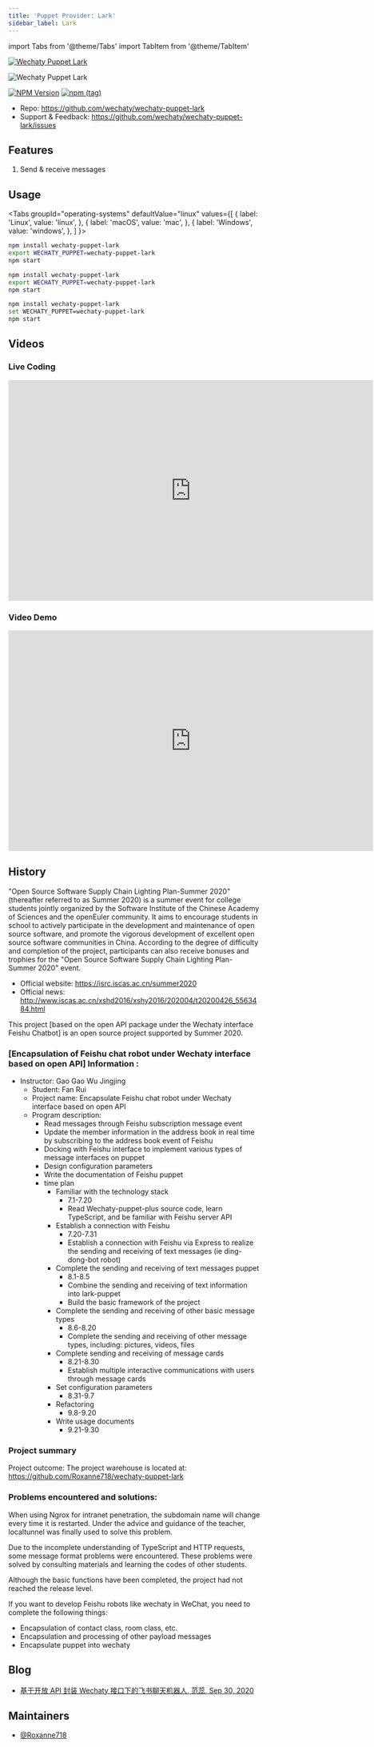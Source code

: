```yaml
---
title: 'Puppet Provider: Lark'
sidebar_label: Lark
---
```


<!-- MDX import -->
import Tabs from '@theme/Tabs'
import TabItem from '@theme/TabItem'

[![Wechaty Puppet Lark](https://img.shields.io/badge/Puppet-Lark-blueviolet)](lark)

![Wechaty Puppet Lark](https://raw.githubusercontent.com/wechaty/wechaty-puppet-lark/HEAD/docs/images/wechaty-puppet-lark.png)

[![NPM Version](https://badge.fury.io/js/wechaty-puppet-lark.svg)](https://badge.fury.io/js/wechaty-puppet-lark)
[![npm (tag)](https://img.shields.io/npm/v/wechaty-puppet-lark/next.svg)](https://www.npmjs.com/package/wechaty-puppet-lark?activeTab=versions)

- Repo: <https://github.com/wechaty/wechaty-puppet-lark>
- Support & Feedback: <https://github.com/wechaty/wechaty-puppet-lark/issues>

## Features

1. Send & receive messages

## Usage

<Tabs
  groupId="operating-systems"
  defaultValue="linux"
  values={[
    { label: 'Linux',   value: 'linux', },
    { label: 'macOS',   value: 'mac', },
    { label: 'Windows', value: 'windows', },
  ]
}>

<TabItem value="linux">

```sh
npm install wechaty-puppet-lark
export WECHATY_PUPPET=wechaty-puppet-lark
npm start
```

</TabItem>
<TabItem value="mac">

```sh
npm install wechaty-puppet-lark
export WECHATY_PUPPET=wechaty-puppet-lark
npm start
```

</TabItem>
<TabItem value="windows">

```sh
npm install wechaty-puppet-lark
set WECHATY_PUPPET=wechaty-puppet-lark
npm start
```

</TabItem>
</Tabs>

## Videos

### Live Coding

<iframe width="730" height="441" src="https://www.youtube.com/embed/eutz5EMlJCI" title="YouTube video player" frameborder="0" allow="accelerometer; autoplay; clipboard-write; encrypted-media; gyroscope; picture-in-picture" allowfullscreen></iframe>

### Video Demo

<iframe width="730" height="441" src="https://www.youtube.com/embed/_y5DktHdL9U" title="YouTube video player" frameborder="0" allow="accelerometer; autoplay; clipboard-write; encrypted-media; gyroscope; picture-in-picture" allowfullscreen></iframe>

## History

"Open Source Software Supply Chain Lighting Plan-Summer 2020" (thereafter referred to as Summer 2020) is a summer event for college students jointly organized by the Software Institute of the Chinese Academy of Sciences and the openEuler community. It aims to encourage students in school to actively participate in the development and maintenance of open source software, and promote the vigorous development of excellent open source software communities in China. According to the degree of difficulty and completion of the project, participants can also receive bonuses and trophies for the "Open Source Software Supply Chain Lighting Plan-Summer 2020" event.

* Official website: https://isrc.iscas.ac.cn/summer2020
* Official news: http://www.iscas.ac.cn/xshd2016/xshy2016/202004/t20200426_5563484.html

This project [based on the open API package under the Wechaty interface Feishu Chatbot] is an open source project supported by Summer 2020.

### [Encapsulation of Feishu chat robot under Wechaty interface based on open API] Information :

- Instructor: Gao Gao Wu Jingjing
  - Student: Fan Rui
  - Project name: Encapsulate Feishu chat robot under Wechaty interface based on open API
  - Program description:
    - Read messages through Feishu subscription message event
    - Update the member information in the address book in real time by subscribing to the address book event of Feishu
    - Docking with Feishu interface to implement various types of message interfaces on puppet
    - Design configuration parameters
    - Write the documentation of Feishu puppet
    - time plan
      - Familiar with the technology stack
        - 7.1-7.20
        - Read Wechaty-puppet-plus source code, learn TypeScript, and be familiar with Feishu server API
      - Establish a connection with Feishu
        - 7.20-7.31
        - Establish a connection with Feishu via Express to realize the sending and receiving of text messages (ie ding-dong-bot robot)
      - Complete the sending and receiving of text messages puppet
        - 8.1-8.5
        - Combine the sending and receiving of text information into lark-puppet
        - Build the basic framework of the project
      - Complete the sending and receiving of other basic message types
        - 8.6-8.20
        - Complete the sending and receiving of other message types, including: pictures, videos, files
      - Complete sending and receiving of message cards
        - 8.21-8.30
        - Establish multiple interactive communications with users through message cards
      - Set configuration parameters
        - 8.31-9.7
      - Refactoring
        - 9.8-9.20
      - Write usage documents
          - 9.21-9.30

### Project summary

Project outcome:  The project warehouse is located at: https://github.com/Roxanne718/wechaty-puppet-lark

### Problems encountered and solutions:

When using Ngrox for intranet penetration, the subdomain name will change every time it is restarted. Under the advice and guidance of the teacher, localtunnel was finally used to solve this problem.

Due to the incomplete understanding of TypeScript and HTTP requests, some message format problems were encountered. These problems were solved by consulting materials and learning the codes of other students.

Although the basic functions have been completed, the project had not reached the release level.

If you want to develop Feishu robots like wechaty in WeChat, you need to complete the following things:
  - Encapsulation of contact class, room class, etc.
  - Encapsulation and processing of other payload messages
  - Encapsulate puppet into wechaty

## Blog

- [基于开放 API 封装 Wechaty 接口下的飞书聊天机器人, 范蕊, Sep 30, 2020](https://wechaty.js.org/2020/09/30/wechaty-puppet-lark-final-blog/)

## Maintainers

- [@Roxanne718](https://wechaty.js.org/contributors/roxanne718)
